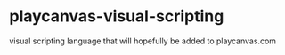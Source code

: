 # playcanvas-visual-scripting
visual scripting language that will hopefully be added to playcanvas.com

